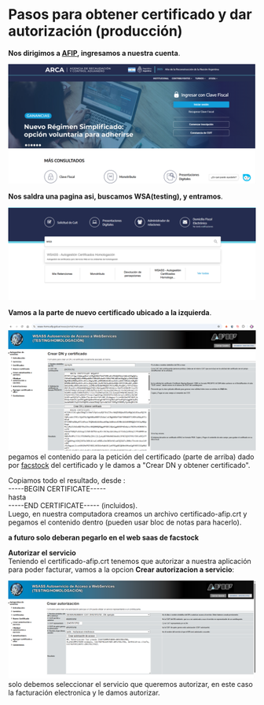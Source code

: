 # Pasos para obtener certificado y dar autorización (producción)  

**Nos dirigimos a [AFIP](https://www.afip.gob.ar/landing/default.asp), ingresamos a nuestra cuenta**.  

![Img Alt](../images/1.png)

**Nos saldra una pagina asi, buscamos WSA(testing), y entramos**.  

![Img Alt](../images/2.png)

**Vamos a la parte de nuevo certificado ubicado a la izquierda**.  

![Img Alt](../images/3.png)  
pegamos el contenido para la petición del certificado (parte de arriba) dado por [facstock](https://facstock.com) del certificado y le damos a "Crear DN y obtener certificado".  

Copiamos todo el resultado, desde :  
-----BEGIN CERTIFICATE-----  
hasta  
-----END CERTIFICATE----- (incluidos).  
Luego, en nuestra computadora creamos un archivo certificado-afip.crt y pegamos el contenido dentro (pueden usar bloc de notas para hacerlo).  

**a futuro solo deberan pegarlo en el web saas de facstock**  

**Autorizar el servicio**  
Teniendo el certificado-afip.crt tenemos que autorizar a nuestra aplicación para poder facturar, vamos a la opcion **Crear autorizacion a servicio**:

![Img Alt](../images/4.png)  
solo debemos seleccionar el servicio que queremos autorizar, en este caso la facturación electronica y le damos autorizar.  
